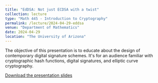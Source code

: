 ```yaml
---
title: "EdDSA: Not just ECDSA with a twist"
collection: lecture
type: "Math 445 - Introduction to Cryptography"
permalink: /lecture/2024-04-29-eddsa
venue: "Department of Mathematics"
date: 2024-04-29
location: "The University of Arizona"
---
```


The objective of this presentation is to educate about the design of contemporary digital signature schemes. It's for an audience familiar with cryptographic hash functions, digital signatures, and elliptic curve cryptography.

[Download the presentation slides](http://gkorpal.github.io/files/eddsa_445_ppt.pdf)
